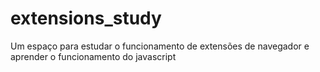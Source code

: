 # extensions_study
Um espaço para estudar o funcionamento de extensões de navegador e aprender o funcionamento do javascript
